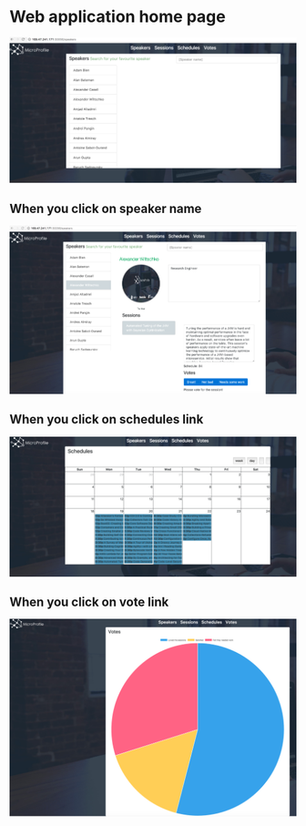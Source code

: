 # Web application home page

![Web-app Home Page](images/ui1.png)

## When you click on speaker name

![Speaker Info](images/ui2.png)

## When you click on schedules link

![Schedule Info](images/ui3.png)

## When you click on vote link

![Vote Info](images/ui4.png)